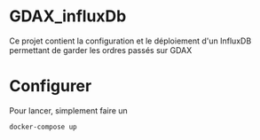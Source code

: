 # GDAX_influxDb

Ce projet contient la configuration et le déploiement d'un InfluxDB 
permettant de garder les ordres passés sur GDAX

# Configurer
Pour lancer, simplement faire un 

```bash
docker-compose up
```
